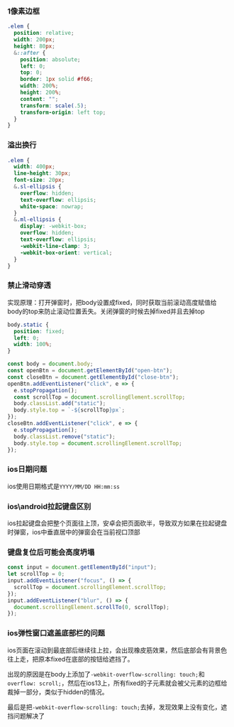 ### 1像素边框
```css
.elem {
  position: relative;
  width: 200px;
  height: 80px;
  &::after {
    position: absolute;
    left: 0;
    top: 0;
    border: 1px solid #f66;
    width: 200%;
    height: 200%;
    content: "";
    transform: scale(.5);
    transform-origin: left top;
  }
}
```

### 溢出换行
```css
.elem {
  width: 400px;
  line-height: 30px;
  font-size: 20px;
  &.sl-ellipsis {
    overflow: hidden;
    text-overflow: ellipsis;
    white-space: nowrap;
  }
  &.ml-ellipsis {
    display: -webkit-box;
    overflow: hidden;
    text-overflow: ellipsis;
    -webkit-line-clamp: 3;
    -webkit-box-orient: vertical;
  }
}
```

### 禁止滑动穿透
实现原理：打开弹窗时，把body设置成fixed，同时获取当前滚动高度赋值给body的top来防止滚动位置丢失。关闭弹窗的时候去掉fixed并且去掉top
```css
body.static {
  position: fixed;
  left: 0;
  width: 100%;
}
```
```js
const body = document.body;
const openBtn = document.getElementById("open-btn");
const closeBtn = document.getElementById("close-btn");
openBtn.addEventListener("click", e => {
  e.stopPropagation();
  const scrollTop = document.scrollingElement.scrollTop;
  body.classList.add("static");
  body.style.top = `-${scrollTop}px`;
});
closeBtn.addEventListener("click", e => {
  e.stopPropagation();
  body.classList.remove("static");
  body.style.top = document.scrollingElement.scrollTop;
});
```

### ios日期问题
ios使用日期格式是`YYYY/MM/DD HH:mm:ss`

### ios\android拉起键盘区别
ios拉起键盘会把整个页面往上顶，安卓会把页面砍半，导致双方如果在拉起键盘时弹窗，ios中垂直居中的弹窗会在当前视口顶部

### 键盘复位后可能会高度坍塌
```js
const input = document.getElementById("input");
let scrollTop = 0;
input.addEventListener("focus", () => {
  scrollTop = document.scrollingElement.scrollTop;
});
input.addEventListener("blur", () => {
  document.scrollingElement.scrollTo(0, scrollTop);
});
```

### ios弹性窗口遮盖底部栏的问题
ios页面在滚动到最底部后继续往上拉，会出现橡皮筋效果，然后底部会有背景色往上走，把原本fixed在底部的按钮给遮挡了。

出现的原因是在body上添加了`-webkit-overflow-scrolling: touch;`和`overflow: scroll;`，然后在ios13上，所有fixed的子元素就会被父元素的边框给裁掉一部分，类似于hidden的情况。

最后是把`-webkit-overflow-scrolling: touch;`去掉，发现效果上没有变化，遮挡问题解决了
